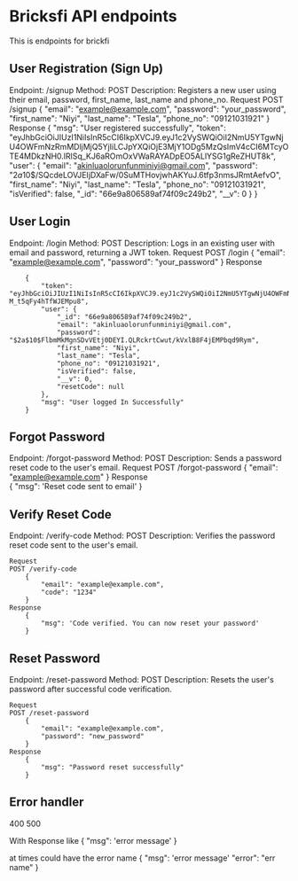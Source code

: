 # Bricksfi API endpoints

This is endpoints for brickfi

## User Registration (Sign Up)
Endpoint: /signup
Method: POST
Description: Registers a new user using their email, password, first_name, last_name and phone_no.
    Request
    POST /signup
        {
            "email": "example@example.com",
            "password": "your_password",
            "first_name": "Niyi",
            "last_name": "Tesla",
            "phone_no": "09121031921"
        }
    Response
        {
            "msg": "User registered successfully",
            "token": "eyJhbGciOiJIUzI1NiIsInR5cCI6IkpXVCJ9.eyJ1c2VySWQiOiI2NmU5YTgwNjU4OWFmNzRmMDljMjQ5YjIiLCJpYXQiOjE3MjY1ODg5MzQsImV4cCI6MTcyOTE4MDkzNH0.lRlSq_KJ6aROmOxVWaRAYADpEO5ALlYSG1gReZHUT8k",
            "user": {
                "email": "akinluaolorunfunminiyi@gmail.com",
                "password": "$2a$10$/SQcdeLOVJEIjDXaFw/0SuMTHovjwhAKYuJ.6tfp3nmsJRmtAefvO",
                "first_name": "Niyi",
                "last_name": "Tesla",
                "phone_no": "09121031921",
                "isVerified": false,
                "_id": "66e9a806589af74f09c249b2",
                "__v": 0
            }
        }

## User Login
Endpoint: /login
Method: POST
Description: Logs in an existing user with email and password, returning a JWT token.
    Request
    POST /login
        {
            "email": "example@example.com",
            "password": "your_password"
        }
    Response

        {
            "token": "eyJhbGciOiJIUzI1NiIsInR5cCI6IkpXVCJ9.eyJ1c2VySWQiOiI2NmU5YTgwNjU4OWFmNzRmMDljMjQ5YjIiLCJpYXQiOjE3MjY1ODk3NDAsImV4cCI6MTcyOTE4MTc0MH0.J0JeErQjRXnCwutkcRmjFb_i-M_t5qFy4hTfWJEMpu8",
            "user": {
                "_id": "66e9a806589af74f09c249b2",
                "email": "akinluaolorunfunminiyi@gmail.com",
                "password": "$2a$10$FlbmMkMgnSDvVEtj0DEYI.QLRckrtCwut/kVxlB8F4jEMPbqd9Rym",
                "first_name": "Niyi",
                "last_name": "Tesla",
                "phone_no": "09121031921",
                "isVerified": false,
                "__v": 0,
                "resetCode": null
            },
            "msg": "User logged In Successfully"
        }
## Forgot Password
Endpoint: /forgot-password
Method: POST
Description: Sends a password reset code to the user's email.
    Request
    POST /forgot-password
        {
            "email": "example@example.com"
        }
    Response    
        {
            "msg": 'Reset code sent to email' 
        }

## Verify Reset Code
Endpoint: /verify-code
Method: POST
Description: Verifies the password reset code sent to the user's email.

    Request
    POST /verify-code
        {
            "email": "example@example.com",
            "code": "1234"
        }
    Response
        {
            "msg": 'Code verified. You can now reset your password'
        }

## Reset Password
Endpoint: /reset-password
Method: POST
Description: Resets the user's password after successful code verification.

    Request
    POST /reset-password
        {
            "email": "example@example.com",
            "password": "new_password"
        }
    Response
        {
            "msg": "Password reset successfully"
        }
        

## Error handler
400
500

With Response  like
{
    "msg": 'error message'
}

at times could have the error name
{
    "msg": 'error message'
    "error": "err name"
}